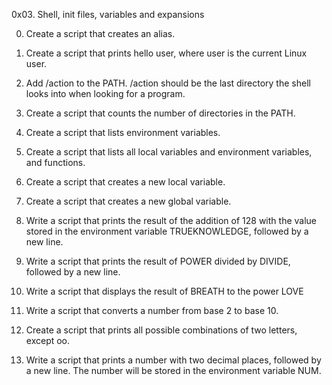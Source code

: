 0x03. Shell, init files, variables and expansions

0.	Create a script that creates an alias.

1.	Create a script that prints hello user, where user is the current Linux user.

2.	Add /action to the PATH. /action should be the last directory the shell looks into when looking for a program.

3.	Create a script that counts the number of directories in the PATH.

4.	Create a script that lists environment variables.

5.	Create a script that lists all local variables and environment variables, and functions.

6.	Create a script that creates a new local variable.

7.	Create a script that creates a new global variable.

8.	Write a script that prints the result of the addition of 128 with the value stored in the environment variable TRUEKNOWLEDGE, followed by a new line.

9.	Write a script that prints the result of POWER divided by DIVIDE, followed by a new line.

10.	Write a script that displays the result of BREATH to the power LOVE

11.	Write a script that converts a number from base 2 to base 10.

12.	Create a script that prints all possible combinations of two letters, except oo.

13.	Write a script that prints a number with two decimal places, followed by a new line. The number will be stored in the environment variable NUM.


